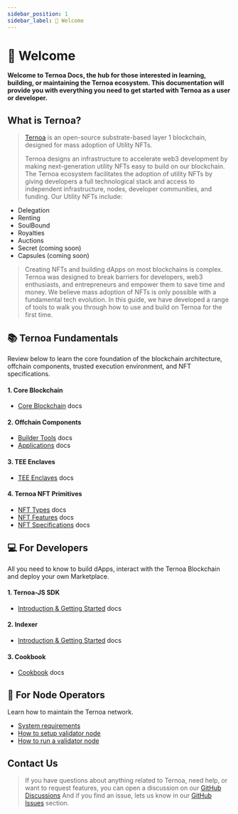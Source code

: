 ```yaml
---
sidebar_position: 1
sidebar_label: 👋 Welcome
---
```


# 👋 Welcome  

**Welcome to Ternoa Docs, the hub for those interested in learning, building, or maintaining the Ternoa ecosystem. This documentation will provide you with everything you need to get started with Ternoa as a user or developer.**

## What is Ternoa?

> [Ternoa](https://www.ternoa.network/) is an open-source substrate-based layer 1 blockchain, designed for mass adoption of Utility NFTs.
> 
>Ternoa designs an infrastructure to accelerate web3 development by making next-generation utility NFTs easy to build on our blockchain. The Ternoa ecosystem facilitates the adoption of utility NFTs by giving developers a full technological stack and access to independent infrastructure, nodes, developer communities, and funding. Our Utility NFTs include:
>
-   Delegation
-   Renting
-   SoulBound
-   Royalties
-   Auctions
-   Secret (coming soon)
-   Capsules (coming soon)
>
> Creating NFTs and building dApps on most blockchains is complex. Ternoa was designed to break barriers for developers, web3 enthusiasts, and entrepreneurs and empower them to save time and money. We believe mass adoption of NFTs is only possible with a fundamental tech evolution. In this guide, we have developed a range of tools to walk you through how to use and build on Ternoa for the first time. 

## 📚 Ternoa Fundamentals

Review below to learn the core foundation of the blockchain architecture, offchain components, trusted execution environment, and NFT specifications. 

####  1. Core Blockchain
- [Core Blockchain](https://docs.ternoa.network/category/core-blockchain) docs
#### 2. Offchain Components
- [Builder Tools](https://docs.ternoa.network/category/builder-tools) docs
- [Applications](https://docs.ternoa.network/category/applications) docs
#### 3. TEE Enclaves
- [TEE Enclaves](https://docs.ternoa.network/category/tee-enclaves) docs
#### 4. Ternoa NFT Primitives
- [NFT Types](https://docs.ternoa.network/category/ternoa-nft-primitives) docs
- [NFT Features](https://docs.ternoa.network/category/nft-features) docs
- [NFT Specifications](https://docs.ternoa.network/category/nft-specifications) docs


## 💻 For Developers

All you need to know to build dApps, interact with the Ternoa Blockchain and deploy your own Marketplace.

####  1. Ternoa-JS SDK
- [Introduction & Getting Started](https://docs.ternoa.network/category/ternoa-js-sdk) docs
#### 2. Indexer
- [Introduction & Getting Started](https://docs.ternoa.network/category/indexers) docs
#### 3. Cookbook
- [Cookbook](https://docs.ternoa.network/for-developers/sdk/cookbook) docs


## 🌌 For Node Operators 

Learn how to maintain the Ternoa network.

- [System requirements](for-node-operators/system-requirements) 
- [How to setup validator node](https://docs.ternoa.network/for-node-operators/how-to-setup-validator-node)
- [How to run a validator node](https://docs.ternoa.network/for-node-operators/how-to-run-a-validator-node)


## Contact Us
>If you have questions about anything related to Ternoa, need help, or want to request features, you can open a discussion on our [GitHub Discussions](https://github.com/capsule-corp-ternoa/ternoa-js/discussions) And if you find an issue, lets us know in our [GitHub Issues](https://github.com/capsule-corp-ternoa/ternoa-js/issues) section.
